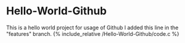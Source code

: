 # Hello-World-Github
This is a hello world project for usage of Github
I added this line in the "features" branch.
{% include_relative /Hello-World-Github/code.c %}
